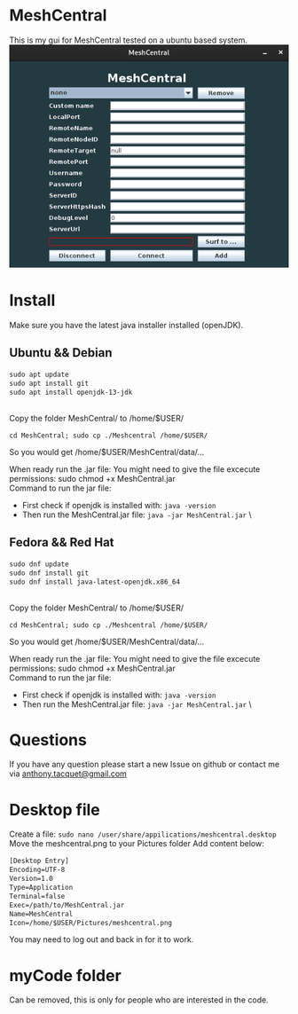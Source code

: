 # MeshCentral
This is my gui for MeshCentral tested on a ubuntu based system.
![alt text](https://github.com/AnthonyTacquet/MeshCentral/blob/master/Screen.png?raw=true "Screenshot")

# Install
Make sure you have the latest java installer installed (openJDK).

## Ubuntu && Debian
```
sudo apt update
sudo apt install git
sudo apt install openjdk-13-jdk
```
\
Copy the folder MeshCentral/ to /home/$USER/
```
cd MeshCentral; sudo cp ./Meshcentral /home/$USER/
```
So you would get /home/$USER/MeshCentral/data/...

When ready run the .jar file:
You might need to give the file excecute permissions: sudo chmod +x MeshCentral.jar\
Command to run the jar file:
- First check if openjdk is installed with: ```java -version```
- Then run the MeshCentral.jar file: ```java -jar MeshCentral.jar```
\
## Fedora && Red Hat
```
sudo dnf update
sudo dnf install git
sudo dnf install java-latest-openjdk.x86_64
```
\
Copy the folder MeshCentral/ to /home/$USER/
```
cd MeshCentral; sudo cp ./Meshcentral /home/$USER/
```
So you would get /home/$USER/MeshCentral/data/...

When ready run the .jar file:
You might need to give the file excecute permissions: sudo chmod +x MeshCentral.jar\
Command to run the jar file:
- First check if openjdk is installed with: ```java -version```
- Then run the MeshCentral.jar file: ```java -jar MeshCentral.jar```
\

# Questions
If you have any question please start a new Issue on github or contact me via anthony.tacquet@gmail.com

# Desktop file
Create a file: ```sudo nano /user/share/appilications/meshcentral.desktop```\
Move the meshcentral.png to your Pictures folder
Add content below:
```
[Desktop Entry]
Encoding=UTF-8
Version=1.0
Type=Application
Terminal=false
Exec=/path/to/MeshCentral.jar
Name=MeshCentral
Icon=/home/$USER/Pictures/meshcentral.png
```
You may need to log out and back in for it to work.

# myCode folder
Can be removed, this is only for people who are interested in the code.
